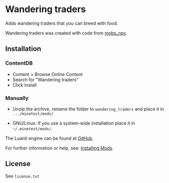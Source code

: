 # Wandering traders

Adds wandering traders that you can breed with food.

Wandering traders was created with code from [mobs_npc](https://codeberg.org/tenplus1/mobs_npc)

## Installation

### ContentDB

* Content > Browse Online Content
* Search for "Wandering traders"
* Click Install

### Manually

- Unzip the archive, rename the folder to `wandering_traders` and
place it in `.../minetest/mods/`

- GNU/Linux: If you use a system-wide installation place it in `~/.minetest/mods/`.

The Luanti engine can be found at [GitHub](https://github.com/minetest/minetest).

For further information or help, see: [Installing Mods](https://wiki.luanti.org/Installing_Mods).

## License

See `license.txt`
